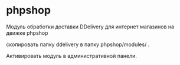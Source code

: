 phpshop
=======

Модуль обработки доставки DDelivery для интернет магазинов на движке phpshop

скопировать папку ddelivery в папку phpshop/modules/ .

Активировать модуль в административной панели.






